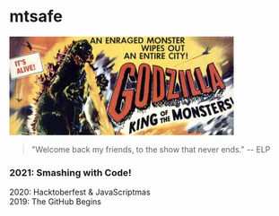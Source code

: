 # mtsafe
 
![Godzilla: King of the Monsters](godzilla-400x176.jpg)

> "Welcome back my friends, to the show that never ends." -- ELP

### 2021: Smashing with Code!
2020: Hacktoberfest & JavaScriptmas  
2019: The GitHub Begins
